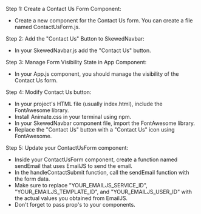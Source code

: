 Step 1: Create a Contact Us Form Component:

- Create a new component for the Contact Us form. 
You can create a file named ContactUsForm.js.

Step 2: Add the "Contact Us" Button to SkewedNavbar:

- In your SkewedNavbar.js add the "Contact Us" button.

Step 3: Manage Form Visibility State in App Component:

- In your App.js component, you should manage
the visibility of the Contact Us form. 

Step 4: Modify Contact Us button:

- In your project's HTML file (usually index.html),
include the FontAwesome library.
- Install Animate.css in your terminal using npm.
- In your SkewedNavbar component file, import the
FontAwesome library.
- Replace the "Contact Us" button with a "Contact Us"
icon using FontAwesome.

Step 5: Update your ContactUsForm component:

- Inside your ContactUsForm component,
create a function named sendEmail that
uses EmailJS to send the email.
- In the handleContactSubmit function,
call the sendEmail function with the form data.
- Make sure to replace "YOUR_EMAILJS_SERVICE_ID",
"YOUR_EMAILJS_TEMPLATE_ID", and "YOUR_EMAILJS_USER_ID"
with the actual values you obtained from EmailJS.
- Don't forget to pass prop's to your components.

